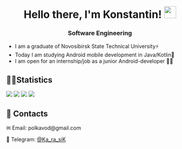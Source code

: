 <h1 align="center">Hello there, I'm Konstantin!</a> 
<img src="https://github.com/blackcater/blackcater/raw/main/images/Hi.gif" height="32"/></h1>
<h3 align="center">Software Engineering</h3>

<ul>
<li>I am a graduate of Novosibirsk State Technical University⚡</li>
<li>Today I am studying Android mobile development in Java/Kotlin🔭</li>
<li>I am open for an internship/job as a junior Android-developer 👨‍💻</li>
</ul>

<h2>&#128104;&#8205;&#128187;Statistics</h2>

<!--
![](https://github-profile-summary-cards.vercel.app/api/cards/repos-per-language?username=Ka-ra-siK&theme=github_dark)

![](https://github-profile-summary-cards.vercel.app/api/cards/stats?username=Ka-ra-siK&theme=solarized_dark)

-->

![](https://github-profile-summary-cards.vercel.app/api/cards/most-commit-language?username=Ka-ra-siK&theme=2077)
![](https://github-profile-summary-cards.vercel.app/api/cards/repos-per-language?username=Ka-ra-siK&theme=2077)
![](https://github-profile-summary-cards.vercel.app/api/cards/stats?username=Ka-ra-siK&theme=2077)
![](https://github-profile-summary-cards.vercel.app/api/cards/productive-time?username=Ka-ra-siK&theme=2077)

<h2>📌 Contacts</h2>
<p>✉ Email: polkavod@gmail.com</p>
<p>📱 Telegram: <a href="https://telegram.me/Ka_ra_siK">@Ka_ra_siK</a></p>
